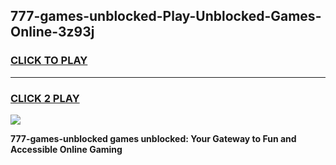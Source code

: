 
## 777-games-unblocked-Play-Unblocked-Games-Online-3z93j
<h3>
<a href="https://premium76.site?title=777-games-unblocked&ref=25A">CLICK TO PLAY</a></h3>
<hr>

<h3>
<a href="https://premium76.site?title=777-games-unblocked&ref=25A">CLICK 2 PLAY</a>
  
</h3>

<a href="https://premium76.site?title=777-games-unblocked&ref=25A"><img src="https://clearcache.store/games.png"></a>


**777-games-unblocked games unblocked: Your Gateway to Fun and Accessible Online Gaming**
